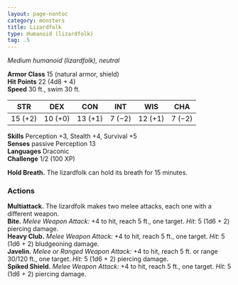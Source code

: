 ```yaml
---
layout: page-nontoc
category: monsters
title: Lizardfolk
type: Humanoid (lizardfolk)
tag: .5
---
```

_Medium humanoid (lizardfolk), neutral_

**Armor Class** 15 (natural armor, shield)    
**Hit Points** 22 (4d8 + 4)    
**Speed** 30 ft., swim 30 ft. 

| STR     | DEX     | CON     | INT     | WIS     | CHA     |
|---------|---------|---------|---------|---------|---------|
| 15 (+2) | 10 (+0) | 13 (+1) | 7 (−2)  | 12 (+1) | 7 (−2)  |

**Skills** Perception +3, Stealth +4, Survival +5    
**Senses** passive Perception 13    
**Languages** Draconic    
**Challenge** 1/2 (100 XP) 

**Hold Breath.** The lizardfolk can hold its breath for 15 minutes. 

### Actions 
**Multiattack.** The lizardfolk makes two melee attacks, each one with a different weapon.    
**Bite.** _Melee Weapon Attack:_ +4 to hit, reach 5 ft., one target. _Hit:_ 5 (1d6 + 2) piercing damage.    
**Heavy Club.** _Melee Weapon Attack:_ +4 to hit, reach 5 ft., one target. _Hit:_ 5 (1d6 + 2) bludgeoning damage.    
**Javelin.** _Melee or _Ranged Weapon Attack:__ +4 to hit, reach 5 ft. or range 30/120 ft., one target. _Hit:_ 5 (1d6 + 2) piercing damage.    
**Spiked Shield.** _Melee Weapon Attack:_ +4 to hit, reach 5 ft., one target. _Hit:_ 5 (1d6 + 2) piercing damage.